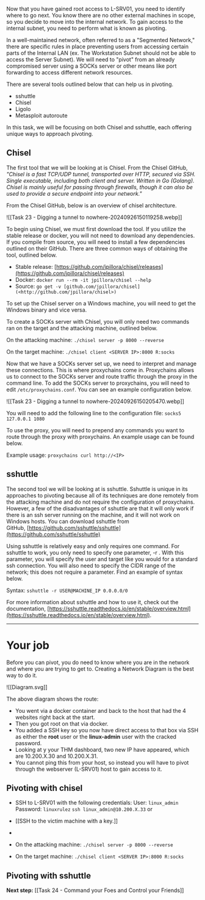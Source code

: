 Now that you have gained root access to L-SRV01, you need to identify where to go next. You know there are no other external machines in scope, so you decide to move into the internal network. To gain access to the internal subnet, you need to perform what is known as pivoting.

In a well-maintained network, often referred to as a "Segmented Network," there are specific rules in place preventing users from accessing certain parts of the Internal LAN (ex. The Workstation Subnet should not be able to access the Server Subnet). We will need to "pivot" from an already compromised server using a SOCKs server or other means like port forwarding to access different network resources.  

There are several tools outlined below that can help us in pivoting.  

- sshuttle
- Chisel
- Ligolo
- Metasploit autoroute

In this task, we will be focusing on both Chisel and sshuttle, each offering unique ways to approach pivoting.  

## Chisel

The first tool that we will be looking at is Chisel. From the Chisel GitHub, *"Chisel is a fast TCP/UDP tunnel, transported over HTTP, secured via SSH. Single executable, including both client and server. Written in Go (Golang). Chisel is mainly useful for passing through firewalls, though it can also be used to provide a secure endpoint into your network."*  

From the Chisel GitHub, below is an overview of chisel architecture.

![[Task 23 - Digging a tunnel to nowhere-20240926150119258.webp]]

To begin using Chisel, we must first download the tool. If you utilize the stable release or docker, you will not need to download any dependencies. If you compile from source, you will need to install a few dependencies outlined on their GitHub. There are three common ways of obtaining the tool, outlined below.  

- Stable release: [](https://github.com/jpillora/chisel/releases)[https://github.com/jpillora/chisel/releases](https://github.com/jpillora/chisel/releases)
- Docker: `docker run --rm -it jpillora/chisel --help`
- Source: `go get -v [github.com/jpillora/chisel](<http://github.com/jpillora/chisel>)`

To set up the Chisel server on a Windows machine, you will need to get the Windows binary and vice versa.  

To create a SOCKs server with Chisel, you will only need two commands ran on the target and the attacking machine, outlined below.  

On the attacking machine: `./chisel server -p 8000 --reverse`

On the target machine: `./chisel client <SERVER IP>:8000 R:socks`

Now that we have a SOCKs server set up, we need to interpret and manage these connections. This is where proxychains come in. Proxychains allows us to connect to the SOCKs server and route traffic through the proxy in the command line. To add the SOCKs server to proxychains, you will need to edit `/etc/proxychains.conf`. You can see an example configuration below.

![[Task 23 - Digging a tunnel to nowhere-20240926150205470.webp]]

You will need to add the following line to the configuration file: `socks5 127.0.0.1 1080`

To use the proxy, you will need to prepend any commands you want to route through the proxy with proxychains. An example usage can be found below.  

Example usage: `proxychains curl http://<IP>`



## sshuttle
The second tool we will be looking at is sshuttle. Sshuttle is unique in its approaches to pivoting because all of its techniques are done remotely from the attacking machine and do not require the configuration of proxychains. However, a few of the disadvantages of sshuttle are that it will only work if there is an ssh server running on the machine, and it will not work on Windows hosts. You can download sshuttle from GitHub, [https://github.com/sshuttle/sshuttle](https://github.com/sshuttle/sshuttle)  

Using sshuttle is relatively easy and only requires one command. For sshuttle to work, you only need to specify one parameter, -r . With this parameter, you will specify the user and target like you would for a standard ssh connection. You will also need to specify the CIDR range of the network; this does not require a parameter. Find an example of syntax below.  

Syntax: `sshuttle -r USER@MACHINE_IP 0.0.0.0/0`

For more information about sshuttle and how to use it, check out the documentation, [https://sshuttle.readthedocs.io/en/stable/overview.html](https://sshuttle.readthedocs.io/en/stable/overview.html).


---

# Your job

Before you can pivot, you do need to know where you are in the network and where you are trying to get to.
Creating a Network Diagram is the best way to do it.

![[Diagram.svg]]

The above diagram shows the route: 
- You went via a docker container and back to the host that had the 4 websites right back at the start. 
- Then you got root on that via docker.
- You added a SSH key so you now have direct access to that box via SSH as either the **root** user or the **linux-admin** user with the cracked password.
- Looking at y your THM dashboard, two new IP have appeared, which are 10.200.X.30 and 10.200.X.31. 
- You cannot ping this from your host, so instead you will have to pivot through the webserver (L-SRV01) host to gain access to it.

## Pivoting with chisel

- SSH to L-SRV01 with the following credentials:
	User: `linux_admin`
	Password: `linuxrulez`
	`ssh linux_admin@10.200.X.33`
or
- [[SSH to the victim machine with a key.]]
-
- On the attacking machine: `./chisel server -p 8000 --reverse`

- On the target machine: `./chisel client <SERVER IP>:8000 R:socks`

## Pivoting with sshuttle




**Next step:** [[Task 24 - Command your Foes and Control your Friends]]